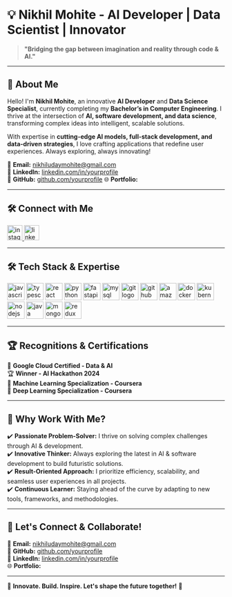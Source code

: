 # 💡 Nikhil Mohite - AI Developer | Data Scientist | Innovator

> **"Bridging the gap between imagination and reality through code & AI."**

---

## 🚀 About Me
Hello! I'm **Nikhil Mohite**, an innovative **AI Developer** and **Data Science Specialist**, currently completing my **Bachelor’s in Computer Engineering**. I thrive at the intersection of **AI, software development, and data science**, transforming complex ideas into intelligent, scalable solutions. 

With expertise in **cutting-edge AI models, full-stack development, and data-driven strategies**, I love crafting applications that redefine user experiences. Always exploring, always innovating! 

📩 **Email:** [nikhiludaymohite@gmail.com](mailto:nikhiludaymohite@gmail.com)  
🔗 **LinkedIn:** [linkedin.com/in/yourprofile](https://linkedin.com/in/nikhil-mohite1412/)  
🐙 **GitHub:** [github.com/yourprofile](https://github.com/Nikk1412/Nikk1412)
🌐 **Portfolio:** 

---

## 🛠️ Connect with Me
<div align="left">
  <a href="https://instagram.com/n.i.k.k.1412/" target="_blank">
    <img src="https://img.shields.io/static/v1?message=Instagram&logo=instagram&label=&color=E4405F&logoColor=white&labelColor=&style=for-the-badge" height="35" alt="instagram logo"  />
  </a>
  <a href="https://www.linkedin.com/in/nikhil-mohite1412//" target="_blank">
    <img src="https://img.shields.io/static/v1?message=LinkedIn&logo=linkedin&label=&color=0077B5&logoColor=white&labelColor=&style=for-the-badge" height="35" alt="linkedin logo"  />
  </a>
<!--   <a href="https://codesandbox.io/t/overview?workspace=e082ea4f-c05e-4277-bb19-3b3b3e10c4f3&" target="_blank">
    <img src="https://img.shields.io/static/v1?message=Codesandbox&logo=codesandbox&label=&color=040404&logoColor=DBDBDB&labelColor=&style=for-the-badge" height="35" alt="codesandbox logo"  />
  </a> -->
<!--   <a href="https://leetcode.com/1709abhishek" target="_blank">
    <img src="https://img.shields.io/static/v1?message=Leetcode&logo=leetcode&label=&color=white&logoColor=black&labelColor=&style=for-the-badge" height="35" alt="leetcode logo"  />
  </a>
</div> -->

---

## 🛠️ Tech Stack & Expertise
<div align="left">
  <img src="https://cdn.jsdelivr.net/gh/devicons/devicon/icons/javascript/javascript-original.svg" height="40" alt="javascript logo"  />
  <img src="https://cdn.jsdelivr.net/gh/devicons/devicon/icons/typescript/typescript-original.svg" height="40" alt="typescript logo"  />
  <img src="https://cdn.jsdelivr.net/gh/devicons/devicon/icons/react/react-original.svg" height="40" alt="react logo"  />
  <img src="https://cdn.jsdelivr.net/gh/devicons/devicon/icons/python/python-original.svg" height="40" alt="python logo"  />
  <img src="https://cdn.jsdelivr.net/gh/devicons/devicon/icons/fastapi/fastapi-original.svg" height="40" alt="fastapi logo"  />
  <img src="https://cdn.jsdelivr.net/gh/devicons/devicon/icons/mysql/mysql-original.svg" height="40" alt="mysql logo"  />
  <img src="https://cdn.jsdelivr.net/gh/devicons/devicon/icons/git/git-original.svg" height="40" alt="git logo"  />
  <img src="https://cdn.jsdelivr.net/gh/devicons/devicon/icons/github/github-original.svg" height="40" alt="github logo"  />
  <img src="https://skillicons.dev/icons?i=aws" height="40" alt="amazonwebservices logo"  />
  <img src="https://cdn.simpleicons.org/docker/2496ED" height="40" alt="docker logo"  />
  <img src="https://cdn.simpleicons.org/kubernetes/326CE5" height="40" alt="kubernetes logo"  />
  <img src="https://cdn.simpleicons.org/nodedotjs/339933" height="40" alt="nodejs logo"  />
  <img src="https://skillicons.dev/icons?i=java" height="40" alt="java logo"  />
  <img src="https://skillicons.dev/icons?i=mongodb" height="40" alt="mongodb logo"  />
  <img src="https://skillicons.dev/icons?i=redux" height="40" alt="redux logo"  />
</div>

---

## 🏆 Recognitions & Certifications
🚀 **Google Cloud Certified - Data & AI**  
🏆 **Winner - AI Hackathon 2024**  
🏅 **Machine Learning Specialization - Coursera**  
🏅 **Deep Learning  Specialization - Coursera**  
  

---

## 👀 Why Work With Me?
✔️ **Passionate Problem-Solver:** I thrive on solving complex challenges through AI & development.  
✔️ **Innovative Thinker:** Always exploring the latest in AI & software development to build futuristic solutions.  
✔️ **Result-Oriented Approach:** I prioritize efficiency, scalability, and seamless user experiences in all projects.  
✔️ **Continuous Learner:** Staying ahead of the curve by adapting to new tools, frameworks, and methodologies.  

---

## 🤝 Let's Connect & Collaborate!
📩 **Email:** [nikhiludaymohite@gmail.com](mailto:nikhiludaymohite@gmail.com)  
💙 **GitHub:** [github.com/yourprofile](https://github.com/Nikk1412/)  
🔗 **LinkedIn:** [linkedin.com/in/yourprofile](https://linkedin.com/in/nikhil-mohite1412/)  
🌐 **Portfolio:** 

---
🌟 **Innovate. Build. Inspire. Let's shape the future together!** 🌟
